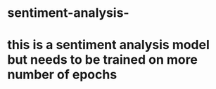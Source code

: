 # sentiment-analysis-
# this is a sentiment analysis model but needs to be trained on more number of epochs
